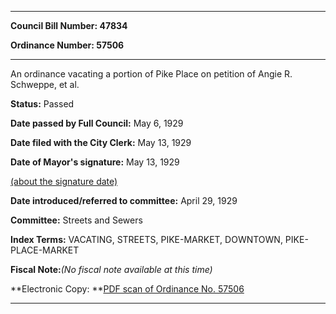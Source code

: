 

********

**Council Bill Number: 47834**
   
**Ordinance Number: 57506**
********

 An ordinance vacating a portion of Pike Place on petition of Angie R. Schweppe, et al.

**Status:** Passed
   
**Date passed by Full Council:** May 6, 1929
   
**Date filed with the City Clerk:** May 13, 1929
   
**Date of Mayor's signature:** May 13, 1929
   
[(about the signature date)](/~public/approvaldate.htm)
   
   
   
**Date introduced/referred to committee:** April 29, 1929
   
**Committee:** Streets and Sewers
   
   
**Index Terms:** VACATING, STREETS, PIKE-MARKET, DOWNTOWN, PIKE-PLACE-MARKET

**Fiscal Note:**_(No fiscal note available at this time)_

**Electronic Copy: **[PDF scan of Ordinance No. 57506](/~archives/Ordinances/Ord_57506.pdf)

********

